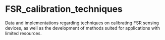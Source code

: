 # FSR_calibration_techniques
Data and implementations regarding techniques on calibrating FSR sensing devices, as well as the development of methods suited for applications with limited resources.
